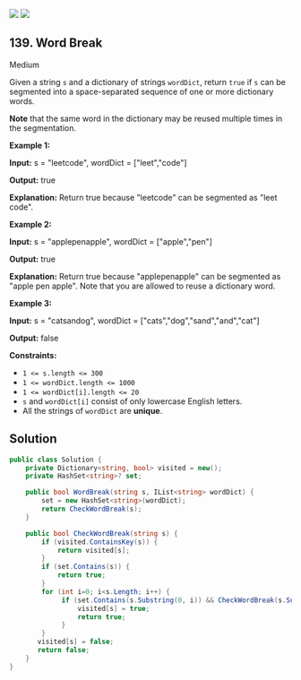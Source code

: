 [![](https://img.shields.io/github/stars/javadev/LeetCode-in-All?label=Stars&style=flat-square)](https://github.com/javadev/LeetCode-in-All)
[![](https://img.shields.io/github/forks/javadev/LeetCode-in-All?label=Fork%20me%20on%20GitHub%20&style=flat-square)](https://github.com/javadev/LeetCode-in-All/fork)

## 139\. Word Break

Medium

Given a string `s` and a dictionary of strings `wordDict`, return `true` if `s` can be segmented into a space-separated sequence of one or more dictionary words.

**Note** that the same word in the dictionary may be reused multiple times in the segmentation.

**Example 1:**

**Input:** s = "leetcode", wordDict = ["leet","code"]

**Output:** true

**Explanation:** Return true because "leetcode" can be segmented as "leet code". 

**Example 2:**

**Input:** s = "applepenapple", wordDict = ["apple","pen"]

**Output:** true

**Explanation:** Return true because "applepenapple" can be segmented as "apple pen apple". Note that you are allowed to reuse a dictionary word. 

**Example 3:**

**Input:** s = "catsandog", wordDict = ["cats","dog","sand","and","cat"]

**Output:** false 

**Constraints:**

*   `1 <= s.length <= 300`
*   `1 <= wordDict.length <= 1000`
*   `1 <= wordDict[i].length <= 20`
*   `s` and `wordDict[i]` consist of only lowercase English letters.
*   All the strings of `wordDict` are **unique**.

## Solution

```csharp
public class Solution {
    private Dictionary<string, bool> visited = new();
    private HashSet<string>? set;

    public bool WordBreak(string s, IList<string> wordDict) {
        set = new HashSet<string>(wordDict);
        return CheckWordBreak(s);
    }

    public bool CheckWordBreak(string s) {
        if (visited.ContainsKey(s)) {
            return visited[s];
        }
        if (set.Contains(s)) {
            return true;
        }
        for (int i=0; i<s.Length; i++) {
             if (set.Contains(s.Substring(0, i)) && CheckWordBreak(s.Substring(i))) {
                 visited[s] = true;
                 return true;
             }
        }
       visited[s] = false;
       return false;
    }
}
```